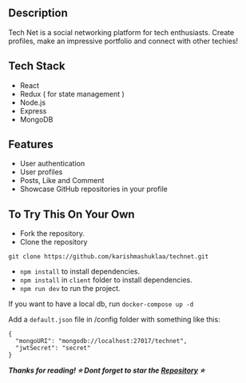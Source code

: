 ## Description

Tech Net is a social networking platform for tech enthusiasts. 
Create profiles, make an impressive portfolio and connect with other techies! 

## Tech Stack

- React
- Redux ( for state management ) 
- Node.js
- Express
- MongoDB

##  Features

- User authentication
- User profiles
- Posts, Like and Comment
- Showcase GitHub repositories in your profile

## To Try This On Your Own 
- Fork the repository.
- Clone the repository

```
git clone https://github.com/karishmashuklaa/technet.git
```
- `npm install` to install dependencies.
- `npm install` in `client` folder to install dependencies.
- `npm run dev` to run the project.

If you want to have a local db, run `docker-compose up -d`

Add a `default.json` file in /config folder with something like this:
```
{
  "mongoURI": "mongodb://localhost:27017/technet",
  "jwtSecret": "secret"
}
```

***Thanks for reading! ⭐ Dont forget to star the [Repository](https://github.com/karishmashuklaa/technet) ⭐***
